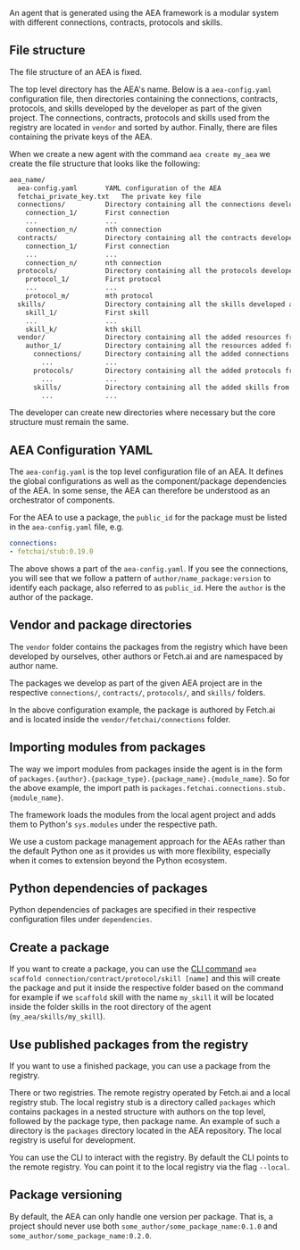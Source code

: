 An agent that is generated using the AEA framework is a modular system with different connections, contracts, protocols and skills.

## File structure

The file structure of an AEA is fixed.

The top level directory has the AEA's name. Below is a `aea-config.yaml` configuration file, then directories containing the connections, contracts, protocols, and skills developed by the developer as part of the given project. The connections, contracts, protocols and skills used from the registry are located in `vendor` and sorted by author. Finally, there are files containing the private keys of the AEA.

When we create a new agent with the command `aea create my_aea` we create the file structure that looks like the following:

``` bash
aea_name/
  aea-config.yaml       YAML configuration of the AEA
  fetchai_private_key.txt   The private key file
  connections/          Directory containing all the connections developed as part of the given project.
    connection_1/       First connection
    ...                 ...
    connection_n/       nth connection
  contracts/            Directory containing all the contracts developed as part of the given project.
    connection_1/       First connection
    ...                 ...
    connection_n/       nth connection
  protocols/            Directory containing all the protocols developed as part of the given project.
    protocol_1/         First protocol
    ...                 ...
    protocol_m/         mth protocol
  skills/               Directory containing all the skills developed as part of the given project.
    skill_1/            First skill
    ...                 ...
    skill_k/            kth skill
  vendor/               Directory containing all the added resources from the registry, sorted by author.
    author_1/           Directory containing all the resources added from author_1
      connections/      Directory containing all the added connections from author_1
        ...             ...
      protocols/        Directory containing all the added protocols from author_1
        ...             ...
      skills/           Directory containing all the added skills from author_1
        ...             ...
```

The developer can create new directories where necessary but the core structure must remain the same.

## AEA Configuration YAML

The `aea-config.yaml` is the top level configuration file of an AEA. It defines the global configurations as well as the component/package dependencies of the AEA. In some sense, the AEA can therefore be understood as an orchestrator of components.

For the AEA to use a package, the `public_id` for the package must be listed in the `aea-config.yaml` file, e.g.
``` yaml
connections:
- fetchai/stub:0.19.0
```

The above shows a part of the `aea-config.yaml`. If you see the connections, you will see that we follow a pattern of `author/name_package:version` to identify each package, also referred to as `public_id`. Here the `author` is the author of the package.

## Vendor and package directories

The `vendor` folder contains the packages from the registry which have been developed by ourselves, other authors or Fetch.ai and are namespaced by author name.

The packages we develop as part of the given AEA project are in the respective `connections/`, `contracts/`, `protocols/`, and `skills/` folders.

In the above configuration example, the package is authored by Fetch.ai and is located inside the `vendor/fetchai/connections` folder.

## Importing modules from packages

The way we import modules from packages inside the agent is in the form of `packages.{author}.{package_type}.{package_name}.{module_name}`. So for the above example, the import path is `packages.fetchai.connections.stub.{module_name}`.

The framework loads the modules from the local agent project and adds them to Python's `sys.modules` under the respective path.

We use a custom package management approach for the AEAs rather than the default Python one as it provides us with more flexibility, especially when it comes to extension beyond the Python ecosystem.

## Python dependencies of packages

Python dependencies of packages are specified in their respective configuration files under `dependencies`.

## Create a package

If you want to create a package, you can use the <a href="../scaffolding/">CLI command</a> `aea scaffold connection/contract/protocol/skill [name]` and this will create the package and put it inside the respective folder based on the command for example if we `scaffold` skill with the name `my_skill`
it will be located inside the folder skills in the root directory of the agent (`my_aea/skills/my_skill`).

## Use published packages from the registry

If you want to use a finished package, you can use a package from the registry.

There or two registries. The remote registry operated by Fetch.ai and a local registry stub. The local registry stub is a directory called `packages` which contains packages in a nested structure with authors on the top level, followed by the package type, then package name. An example of such a directory is the `packages` directory located in the AEA repository. The local registry is useful for development.

You can use the CLI to interact with the registry. By default the CLI points to the remote registry. You can point it to the local registry via the flag `--local`.

## Package versioning

By default, the AEA can only handle one version per package. That is, a project should never use both `some_author/some_package_name:0.1.0` and `some_author/some_package_name:0.2.0`.
